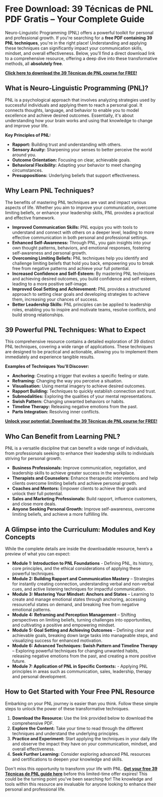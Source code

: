 # Free Download: 39 Técnicas de PNL PDF Gratis – Your Complete Guide

Neuro-Linguistic Programming (PNL) offers a powerful toolkit for personal and professional growth. If you're searching for a **free PDF containing 39 PNL techniques**, you're in the right place! Understanding and applying these techniques can significantly impact your communication skills, mindset, and overall effectiveness. Below, you'll find a direct download link to a comprehensive resource, offering a deep dive into these transformative methods, all **absolutely free**.

[**Click here to download the 39 Técnicas de PNL course for FREE!**](https://udemywork.com/39-tecnicas-de-pnl)

## What is Neuro-Linguistic Programming (PNL)?

PNL is a psychological approach that involves analyzing strategies used by successful individuals and applying them to reach a personal goal. It connects thoughts, language, and behavior to enable you to model excellence and achieve desired outcomes. Essentially, it's about understanding how your brain works and using that knowledge to change and improve your life.

**Key Principles of PNL:**

*   **Rapport:** Building trust and understanding with others.
*   **Sensory Acuity:** Sharpening your senses to better perceive the world around you.
*   **Outcome Orientation:** Focusing on clear, achievable goals.
*   **Behavioral Flexibility:** Adapting your behavior to meet changing circumstances.
*   **Presuppositions:** Underlying beliefs that support effectiveness.

## Why Learn PNL Techniques?

The benefits of mastering PNL techniques are vast and impact various aspects of life. Whether you aim to improve your communication, overcome limiting beliefs, or enhance your leadership skills, PNL provides a practical and effective framework.

*   **Improved Communication Skills:** PNL equips you with tools to understand and connect with others on a deeper level, leading to more effective communication in both personal and professional settings.
*   **Enhanced Self-Awareness:** Through PNL, you gain insights into your own thought patterns, behaviors, and emotional responses, fostering self-awareness and personal growth.
*   **Overcoming Limiting Beliefs:** PNL techniques help you identify and challenge limiting beliefs that hold you back, empowering you to break free from negative patterns and achieve your full potential.
*   **Increased Confidence and Self-Esteem:** By mastering PNL techniques and achieving desired outcomes, you build confidence and self-esteem, leading to a more positive self-image.
*   **Improved Goal Setting and Achievement:** PNL provides a structured approach to setting clear goals and developing strategies to achieve them, increasing your chances of success.
*   **Better Leadership Skills:** PNL principles can be applied to leadership roles, enabling you to inspire and motivate teams, resolve conflicts, and build strong relationships.

## 39 Powerful PNL Techniques: What to Expect

This comprehensive resource contains a detailed exploration of 39 distinct PNL techniques, covering a wide range of applications. These techniques are designed to be practical and actionable, allowing you to implement them immediately and experience tangible results.

**Examples of Techniques You'll Discover:**

*   **Anchoring:** Creating a trigger that evokes a specific feeling or state.
*   **Reframing:** Changing the way you perceive a situation.
*   **Visualisation:** Using mental imagery to achieve desired outcomes.
*   **Rapport Building:** Techniques to quickly establish connection and trust.
*   **Submodalities:** Exploring the qualities of your mental representations.
*   **Swish Pattern:** Changing unwanted behaviors or habits.
*   **Timeline Therapy:** Releasing negative emotions from the past.
*   **Parts Integration:** Resolving inner conflicts.

[**Unlock your potential: Download the 39 Técnicas de PNL course for FREE!**](https://udemywork.com/39-tecnicas-de-pnl)

## Who Can Benefit from Learning PNL?

PNL is a versatile discipline that can benefit a wide range of individuals, from professionals seeking to enhance their leadership skills to individuals striving for personal growth.

*   **Business Professionals:** Improve communication, negotiation, and leadership skills to achieve greater success in the workplace.
*   **Therapists and Counselors:** Enhance therapeutic interventions and help clients overcome limiting beliefs and achieve personal growth.
*   **Coaches and Mentors:** Empower clients to achieve their goals and unlock their full potential.
*   **Sales and Marketing Professionals:** Build rapport, influence customers, and close more deals.
*   **Anyone Seeking Personal Growth:** Improve self-awareness, overcome limiting beliefs, and achieve a more fulfilling life.

## A Glimpse into the Curriculum: Modules and Key Concepts

While the complete details are inside the downloadable resource, here’s a preview of what you can expect:

*   **Module 1: Introduction to PNL Foundations** - Defining PNL, its history, core principles, and the ethical considerations of applying these powerful techniques.
*   **Module 2: Building Rapport and Communication Mastery** – Strategies for instantly creating connection, understanding verbal and non-verbal cues, and active listening techniques for impactful communication.
*   **Module 3: Mastering Your Mindset: Anchors and States** – Learning to create and manage emotional states through anchoring, accessing resourceful states on demand, and breaking free from negative emotional patterns.
*   **Module 4: Reframing and Perception Management** – Shifting perspectives on limiting beliefs, turning challenges into opportunities, and cultivating a positive and empowering mindset.
*   **Module 5: Goal Setting and Achieving Outcomes** – Defining clear and achievable goals, breaking down large tasks into manageable steps, and visualizing success for enhanced motivation.
*   **Module 6: Advanced Techniques: Swish Pattern and Timeline Therapy** – Exploring powerful techniques for changing unwanted habits, releasing negative emotions from the past, and creating a more positive future.
*   **Module 7: Application of PNL in Specific Contexts:** - Applying PNL principles in areas such as communication, sales, leadership, therapy and personal development.

## How to Get Started with Your Free PNL Resource

Embarking on your PNL journey is easier than you think. Follow these simple steps to unlock the power of these transformative techniques.

1.  **Download the Resource:** Use the link provided below to download the comprehensive PDF.
2.  **Explore the Content:** Take your time to read through the different techniques and understand the underlying principles.
3.  **Practice and Experiment:** Start applying the techniques in your daily life and observe the impact they have on your communication, mindset, and overall effectiveness.
4.  **Seek Further Learning:** Consider exploring advanced PNL resources and certifications to deepen your knowledge and skills.

Don't miss this opportunity to transform your life with PNL. **[Get your free 39 Técnicas de PNL guide here](https://udemywork.com/39-tecnicas-de-pnl)** before this limited-time offer expires! This could be the turning point you've been searching for! The knowledge and tools within this resource are invaluable for anyone looking to enhance their personal and professional life.
